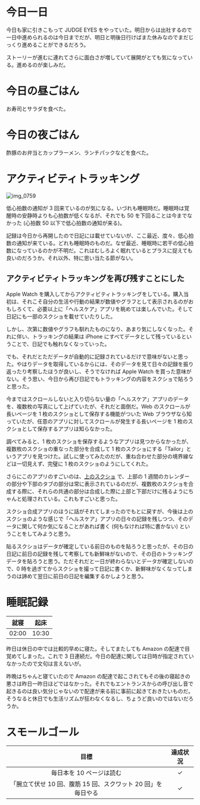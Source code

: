 # 今日一日
今日も家に引きこもって JUDGE EYES をやっていた。明日からは出社するので一日中進められるのは今日までだが、明日と明後日行けばまた休みなのでまだじっくり進めることができるだろう。

ストーリーが進むに連れてさらに面白さが増していて展開がとても気になっている。進めるのが楽しみだ。

# 今日の昼ごはん
お寿司とサラダを食べた。

# 今日の夜ごはん
酢豚のお弁当とカップラーメン、ランチパックなどを食べた。

# アクティビティトラッキング
![img_0759](/images/2019/01/img_0759.png)

低心拍数の通知が 3 回来ているのが気になる。いづれも睡眠時だ。睡眠時は覚醒時の安静時よりも心拍数が低くなるが、それでも 50 を下回ることは今までなかった (心拍数 50 以下で低心拍数の通知が来る)。

記録は今日から再開したので日記には載せていないが、ここ最近、度々、低心拍数の通知が来ている。どれも睡眠時のものだ。なぜ最近、睡眠時に若干の低心拍数になっているのかが不明だ。これはむしろよく眠れているとプラスに捉えても良いのだろうか。それ以外、特に思い当たる節がない。

## アクティビティトラッキングを再び残すことにした
Apple Watch を購入してからアクティビティトラッキングをしている。購入当初は、それこそ自分の生活や行動の結果が数値やグラフとして表示されるのがおもしろくて、必要以上に「ヘルスケア」アプリを眺めては楽しんでいた。そして日記にも一部のスクショを載せていたりした。

しかし、次第に数値やグラフも馴れたものになり、あまり気にしなくなった。それに伴い、トラッキングの結果は iPhone にすべてデータとして残っているということで、日記でも触れなくなっていった。

でも、それだとただデータが自動的に記録されているだけで意味がないと思った。やはりデータを取得しているからには、そのデータを見て日々の記録を振り返ったり考察したほうが良いし、そうでなければ Apple Watch を買った意味がない。そう思い、今日から再び日記でもトラッキングの内容をスクショで貼ろうと思った。

今まではスクロールしないと入り切らない量の「ヘルスケア」アプリのデータを、複数枚の写真にして上げていたが、それだと面倒だ。Web のスクロールが長いページを 1 枚のスクショとして保存する機能がついた Web ブラウザなら知っていたが、任意のアプリに対してスクロールが発生する長いページを 1 枚のスクショとして保存するアプリは知らなかった。

調べてみると、1 枚のスクショを保存するようなアプリは見つからなかったが、複数枚のスクショの重なった部分を合成して 1 枚のスクショにする「Tailor」というアプリを見つけた。試しに使ってみたのだが、重ね合わせた部分の境界線などは一切見えず、完璧に 1 枚のスクショのようにしてくれた。

さらにこのアプリのすごいのは、[上のスクショ](#%E3%82%A2%E3%82%AF%E3%83%86%E3%82%A3%E3%83%93%E3%83%86%E3%82%A3%E3%83%88%E3%83%A9%E3%83%83%E3%82%AD%E3%83%B3%E3%82%B0) で、上部の 1 週間のカレンダーの部分や下部のタブの部分は常に表示されているのだが、複数枚のスクショを合成する際に、それらの共通の部分は合成した際に上部と下部だけに残るようにちゃんと処理されている。これもすごいと思った。

スクショ合成アプリのほうに話がそれてしまったのでもとに戻すが、今後は上のスクショのような感じで「ヘルスケア」アプリの日々の記録を残しつつ、そのデータに関して何か気になることがあれば書く (何もなければ特に書かない) ということをしてみようと思う。

貼るスクショはデータが確定している前日のものを貼ろうと思ったが、その日の日記に前日の記録を残して考察しても新鮮味がないので、その日のトラッキングデータを貼ろうと思う。ただそれだと一日が終わらないとデータが確定しないので、0 時を過ぎてからスクショを撮って日記に書くか、新鮮味がなくなってしまうのは諦めて翌日に前日の日記を編集するかしようと思う。

# 睡眠記録
| 就寝 | 起床 |
|:---:|:---:|
| 02:00 | 10:30 |

昨日は休日の中では比較的早めに寝た。そしてまたしても Amazon の配達で目覚めてしまった。これで 3 日連続だ。今日の配達に関しては日時が指定されていなかったので文句は言えないが。

昨晩はちゃんと寝ていたので Amazon の配達で起こされてもその後の寝起きの悪さは昨日一昨日ほどではなかった。それでもエントランスからの呼び出し音で起きるのは良い気分じゃないので配達が来る前に事前に起きておきたいものだ。そうなると休日でも生活リズムが狂わなくなるし、ちょうど良いのではないだろうか。

# スモールゴール
| 目標 | 達成状況 |
|:---:|:---:|
| 毎日本を 10 ページは読む | ✓ |
| 「腕立て伏せ 10 回、腹筋 15 回、スクワット 20 回」を毎日やる | ✓ |
